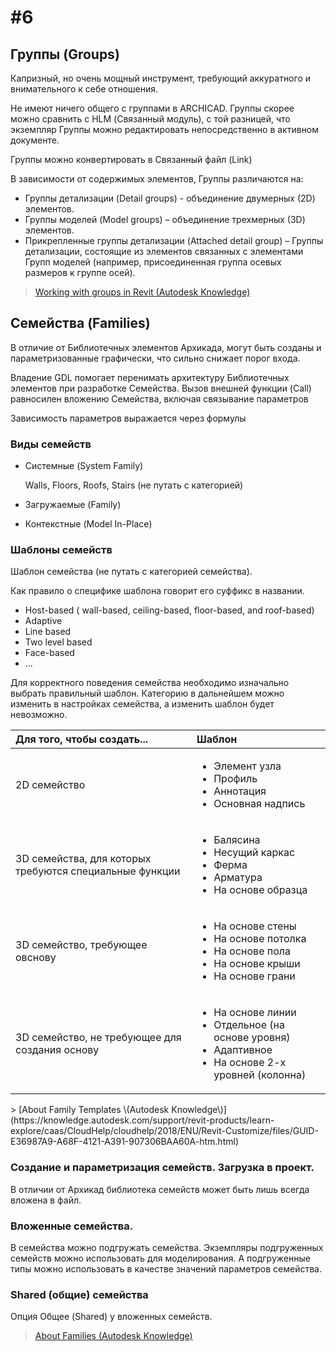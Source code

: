 # \#6

## Группы \(Groups\)

Капризный, но очень мощный инструмент, требующий аккуратного и внимательного к себе отношения.

Не имеют ничего общего с группами в ARCHICAD. Группы скорее можно сравнить с HLM \(Связанный модуль\), с той разницей, что экземпляр Группы можно редактировать непосредственно в активном документе.

Группы можно конвертировать в Связанный файл \(Link\)

В зависимости от содержимых элементов, Группы различаются на:

* Группы детализации \(Detail groups\) - объединение двумерных \(2D\) элементов.
* Группы моделей \(Model groups\) – объединение трехмерных \(3D\) элементов.
* Прикрепленные группы детализации \(Attached detail group\) – Группы детализации, состоящие из элементов связанных с элементами Групп моделей \(например, присоединенная группа осевых размеров к группе осей\).

> [Working with groups in Revit \(Autodesk Knowledge\)](https://knowledge.autodesk.com/support/revit-products/learn-explore/caas/sfdcarticles/sfdcarticles/Working-with-groups.html)

## Семейства \(Families\)

В отличие от Библиотечных элементов Архикада, могут быть созданы и параметризованные графически, что сильно снижает порог входа.

Владение GDL помогает перенимать архитектуру Библиотечных элементов при разработке Семейства. Вызов внешней функции \(Call\) равносилен вложению Семейства, включая связывание параметров

Зависимость параметров выражается через формулы

### Виды семейств

* Системные \(System Family\)

  Walls, Floors, Roofs, Stairs \(не путать с категорией\)

* Загружаемые \(Family\)
* Контекстные \(Model In-Place\)

### Шаблоны семейств

Шаблон семейства \(не путать с категорией семейства\).

Как правило о специфике шаблона говорит его суффикс в названии.

* Host-based \( wall-based, ceiling-based, floor-based, and roof-based\)
* Adaptive
* Line based
* Two level based
* Face-based
* ...

Для корректного поведения семейства необходимо изначально выбрать правильный шаблон. Категорию в дальнейшем можно изменить в настройках семейства, а изменить шаблон будет невозможно.

<table>
  <thead>
    <tr>
      <th style="text-align:left">Для того, чтобы создать...</th>
      <th style="text-align:left">Шаблон</th>
    </tr>
  </thead>
  <tbody>
    <tr>
      <td style="text-align:left">2D семейство</td>
      <td style="text-align:left">
        <ul>
          <li>Элемент узла</li>
          <li>Профиль</li>
          <li>Аннотация</li>
          <li>Основная надпись</li>
        </ul>
      </td>
    </tr>
    <tr>
      <td style="text-align:left">3D семейства, для которых требуются специальные функции</td>
      <td style="text-align:left">
        <ul>
          <li>Балясина</li>
          <li>Несущий каркас</li>
          <li>Ферма</li>
          <li>Арматура</li>
          <li>На основе образца</li>
        </ul>
      </td>
    </tr>
    <tr>
      <td style="text-align:left">3D семейство, требующее овснову</td>
      <td style="text-align:left">
        <ul>
          <li>На основе стены</li>
          <li>На основе потолка</li>
          <li>На основе пола</li>
          <li>На основе крыши</li>
          <li>На основе грани</li>
        </ul>
      </td>
    </tr>
    <tr>
      <td style="text-align:left">3D семейство, не требующее для создания основу</td>
      <td style="text-align:left">
        <ul>
          <li>На основе линии</li>
          <li>Отдельное (на основе уровня)</li>
          <li>Адаптивное</li>
          <li>На основе 2-х уровней (колонна)</li>
        </ul>
      </td>
    </tr>
  </tbody>
</table>> [About Family Templates \(Autodesk Knowledge\)](https://knowledge.autodesk.com/support/revit-products/learn-explore/caas/CloudHelp/cloudhelp/2018/ENU/Revit-Customize/files/GUID-E36987A9-A68F-4121-A391-907306BAA60A-htm.html)

### Создание и параметризация семейств. Загрузка в проект.

В отличии от Архикад библиотека семейств может быть лишь всегда вложена в файл.

### Вложенные семейства.

В семейства можно подгружать семейства. Экземпляры подгруженных семейств можно использовать для  моделирования. А подгруженные типы можно использовать в качестве значений параметров семейства.

### Shared \(общие\) семейства

Опция Общее \(Shared\) у вложенных семейств.

> [About Families \(Autodesk Knowledge\)](https://knowledge.autodesk.com/support/revit-products/learn-explore/caas/CloudHelp/cloudhelp/2016/ENU/Revit-Model/files/GUID-6DDC1D52-E847-4835-8F9A-466531E5FD29-htm.html)

